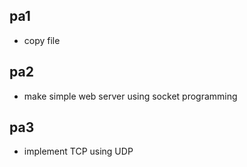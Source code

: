 ## pa1
- copy file

## pa2
- make simple web server using socket programming

## pa3
- implement TCP using UDP

